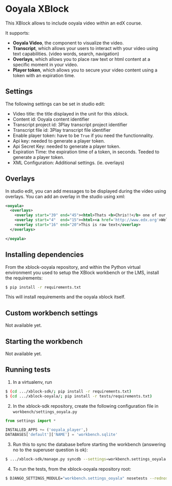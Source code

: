 Ooyala XBlock
=====================

This XBlock allows to include ooyala video within an edX course.

It supports:

* **Ooyala Video**, the component to visualize the video.
* **Transcript**, which allows your users to interact with your video using text
    capabilities. (video words, search, navigation)
* **Overlays**, which allows you to place raw text or html content at a specific moment in your
    video.
* **Player token**, which allows you to secure your video content using a token with an expiration
    time.

Settings
--------

The following settings can be set in studio edit:

* Video title: the title displayed in the unit for this xblock.
* Content id: Ooyala content identifier
* Transcript project id: 3Play transcript project identifier
* Transcript file id: 3Play transcript file identifier
* Enable player token: have to be `True` if you need the functionnality.
* Api key: needed to generate a player token.
* Api Secret Key: needed to generate a player token.
* Expiration Time: the expiration time of a token, in seconds. Teeded to generate a player token.
* XML Configuration: Additional settings. (ie. overlays)

Overlays
--------

In studio edit, you can add messages to be displayed during the video using overlays. You can add an
overlay in the studio using xml:

```xml
<ooyala>
  <overlays>
    <overlay start="39" end="45"><html>Thats <b>Chris!!</b> one of our colleagues!</html></overlay>
    <overlay start="4"  end="15"><html><a href='http://www.edx.org'>Welcome</a> to <b>our course</b>!</html></overlay>
    <overlay start="16" end="20">This is raw text</overlay>
  </overlays>

</ooyala>
```

Installing dependencies
-----------------------

From the xblock-ooyala repository, and within the Python virtual environment you used to setup the
XBlock workbench or the LMS, install the requirements:

```bash
$ pip install -r requirements.txt
```

This will install requirements and the ooyala xblock itself.


Custom workbench settings
-------------------------

Not available yet.

Starting the workbench
----------------------

Not available yet.

Running tests
-------------

1. In a virtualenv, run

```bash
$ (cd .../xblock-sdk/; pip install -r requirements.txt)
$ (cd .../xblock-ooyala/; pip install -r tests/requirements.txt)
```

2. In the xblock-sdk repository, create the following configuration file in `workbench/settings_ooyala.py`

```python
from settings import *

INSTALLED_APPS += ('ooyala_player',)
DATABASES['default']['NAME'] = 'workbench.sqlite'
```

3. Run this to sync the database before starting the workbench (answering no to the superuser question is ok):

```bash
$ .../xblock-sdk/manage.py syncdb --settings=workbench.settings_ooyala
```

4. To run the tests, from the xblock-ooyala repository root:

```bash
$ DJANGO_SETTINGS_MODULE="workbench.settings_ooyala" nosetests --rednose --verbose --with-cover --cover-package=ooyala_player
```
